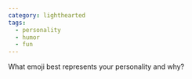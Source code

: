 ```yaml
---
category: lighthearted
tags:
  - personality
  - humor
  - fun
---
```


What emoji best represents your personality and why?
